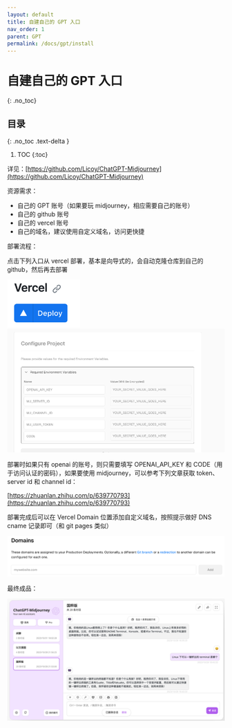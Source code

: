 ```yaml
---
layout: default
title: 自建自己的 GPT 入口
nav_order: 1
parent: GPT
permalink: /docs/gpt/install
---
```


# 自建自己的 GPT 入口

{: .no_toc}

## 目录

{: .no_toc .text-delta }


1. TOC
{:toc}

详见：[https://github.com/Licoy/ChatGPT-Midjourney](https://github.com/Licoy/ChatGPT-Midjourney)



资源需求：

- 自己的 GPT 账号（如果要玩 midjourney，相应需要自己的账号）
- 自己的 github 账号
- 自己的 vercel 账号
- 自己的域名，建议使用自定义域名，访问更快捷



部署流程：

点击下列入口从 vercel 部署，基本是向导式的，会自动克隆仓库到自己的 github，然后再去部署

<img src="../../pics/image-20231109212506424.png" alt="image-20231109212506424" style="zoom: 67%;" />



<img src="../../pics/image-20231110103503265.png" alt="image-20231110103503265" style="zoom:75%;" />

部署时如果只有 openai 的账号，则只需要填写 OPENAI_API_KEY 和 CODE（用于访问认证的密码），如果要使用 midjourney，可以参考下列文章获取 token、server id 和 channel id：

[https://zhuanlan.zhihu.com/p/639770793](https://zhuanlan.zhihu.com/p/639770793) 



部署完成后可以在 Vercel Domain 位置添加自定义域名，按照提示做好 DNS cname 记录即可（和 git pages 类似）

![image-20231109212706503](../../pics/image-20231109212706503.png)

最终成品：

![image-20231109212819736](../../pics/image-20231109212819736.png)
